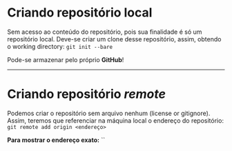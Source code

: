# Criando repositório local
Sem acesso ao conteúdo do repositório, pois sua finalidade é só um repositório local. Deve-se criar um clone desse repositório, assim, obtendo o working directory:
`git init --bare`

Pode-se armazenar pelo próprio **GitHub**!

---

# Criando repositório *remote*
Podemos criar o repositório sem arquivo nenhum (license or gitignore). Assim, teremos que referenciar na máquina local o endereço do repositório:
`git remote add origin <endereço>`

**Para mostrar o endereço exato:**
``





<!--stackedit_data:
eyJoaXN0b3J5IjpbLTE1NDU0NDI3NDMsMTg4Mzc0NjkyMCwtND
I5MzA0NDU2LDIwNDAyOTc2MjJdfQ==
-->